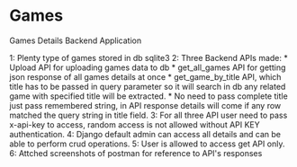 # Games
Games Details Backend Application

1: Plenty type of games stored in db sqlite3
2: Three Backend APIs made:
     * Upload API for uploading games data to db
     * get_all_games API for getting json response of all games details at once
     * get_game_by_title API, which title has to be passed in query parameter so it will search in db any related game with specified title will be extracted.
     * No need to pass complete title just pass remembered string, in API response details will come if any row matched the query string in title field.
3: For all three API user need to pass x-api-key to access, random access is not allowed without API KEY authentication.
4: Django default admin can access all details and can be able to perform crud operations.
5: User is allowed to access get API only.
6: Attched screenshots of postman for reference to API's responses

